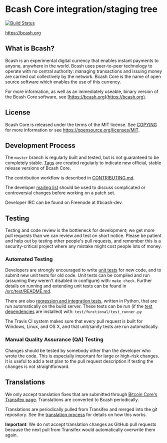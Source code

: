 Bcash Core integration/staging tree
=====================================

[![Build Status](https://travis-ci.org/bcash-project/bcash.svg?branch=master)](https://travis-ci.org/bcash-project/bcash)

https://bcash.org

What is Bcash?
----------------

Bcash is an experimental digital currency that enables instant payments to
anyone, anywhere in the world. Bcash uses peer-to-peer technology to operate
with no central authority: managing transactions and issuing money are carried
out collectively by the network. Bcash Core is the name of open source
software which enables the use of this currency.

For more information, as well as an immediately useable, binary version of
the Bcash Core software, see [https://bcash.org](https://bcash.org).

License
-------

Bcash Core is released under the terms of the MIT license. See [COPYING](COPYING) for more
information or see https://opensource.org/licenses/MIT.

Development Process
-------------------

The `master` branch is regularly built and tested, but is not guaranteed to be
completely stable. [Tags](https://github.com/bcash-project/bcash/tags) are created
regularly to indicate new official, stable release versions of Bcash Core.

The contribution workflow is described in [CONTRIBUTING.md](CONTRIBUTING.md).

The developer [mailing list](https://groups.google.com/forum/#!forum/bcash-dev)
should be used to discuss complicated or controversial changes before working
on a patch set.

Developer IRC can be found on Freenode at #bcash-dev.

Testing
-------

Testing and code review is the bottleneck for development; we get more pull
requests than we can review and test on short notice. Please be patient and help out by testing
other people's pull requests, and remember this is a security-critical project where any mistake might cost people
lots of money.

### Automated Testing

Developers are strongly encouraged to write [unit tests](src/test/README.md) for new code, and to
submit new unit tests for old code. Unit tests can be compiled and run
(assuming they weren't disabled in configure) with: `make check`. Further details on running
and extending unit tests can be found in [/src/test/README.md](/src/test/README.md).

There are also [regression and integration tests](/test), written
in Python, that are run automatically on the build server.
These tests can be run (if the [test dependencies](/test) are installed) with: `test/functional/test_runner.py`

The Travis CI system makes sure that every pull request is built for Windows, Linux, and OS X, and that unit/sanity tests are run automatically.

### Manual Quality Assurance (QA) Testing

Changes should be tested by somebody other than the developer who wrote the
code. This is especially important for large or high-risk changes. It is useful
to add a test plan to the pull request description if testing the changes is
not straightforward.

Translations
------------

We only accept translation fixes that are submitted through [Bitcoin Core's Transifex page](https://www.transifex.com/projects/p/bitcoin/).
Translations are converted to Bcash periodically.

Translations are periodically pulled from Transifex and merged into the git repository. See the
[translation process](doc/translation_process.md) for details on how this works.

**Important**: We do not accept translation changes as GitHub pull requests because the next
pull from Transifex would automatically overwrite them again.
